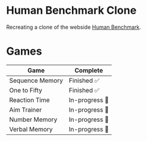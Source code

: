# Human Benchmark Clone

Recreating a clone of the webside [Human Benchmark](https://humanbenchmark.com/).

# Games

| Game            | Complete                    |
| --------------- | --------------------------- |
| Sequence Memory | Finished :white_check_mark: |
| One to Fifty    | Finished :white_check_mark: |
| Reaction Time   | In-progress :construction:  |
| Aim Trainer     | In-progress :construction:  |
| Number Memory   | In-progress :construction:  |
| Verbal Memory   | In-progress :construction:  |
